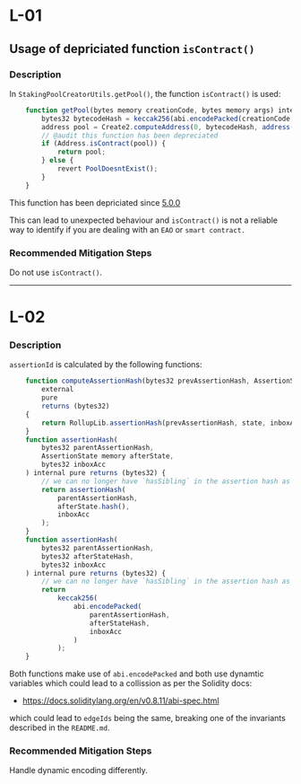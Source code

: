 # L-01

## Usage of depriciated function `isContract()`

### Description
In `StakingPoolCreatorUtils.getPool()`, the function `isContract()` is used:
```javascript
    function getPool(bytes memory creationCode, bytes memory args) internal view returns (address) {
        bytes32 bytecodeHash = keccak256(abi.encodePacked(creationCode, args));
        address pool = Create2.computeAddress(0, bytecodeHash, address(this));
        // @audit this function has been depreciated
        if (Address.isContract(pool)) {
            return pool;
        } else {
            revert PoolDoesntExist();
        }
    }
```
This function has been depriciated since [5.0.0](https://github.com/OpenZeppelin/openzeppelin-contracts/blob/master/CHANGELOG.md#removals-summary)

This can lead to unexpected behaviour and `isContract()` is not a reliable way to identify if you are dealing with an `EAO` or `smart contract.`

### Recommended Mitigation Steps
Do not use `isContract()`.

---

# L-02

### Description
`assertionId` is calculated by the following functions:
```javascript
    function computeAssertionHash(bytes32 prevAssertionHash, AssertionState calldata state, bytes32 inboxAcc)
        external
        pure
        returns (bytes32)
    {
        return RollupLib.assertionHash(prevAssertionHash, state, inboxAcc);
    }
    function assertionHash(
        bytes32 parentAssertionHash,
        AssertionState memory afterState,
        bytes32 inboxAcc
    ) internal pure returns (bytes32) {
        // we can no longer have `hasSibling` in the assertion hash as it would allow identical assertions
        return assertionHash(
            parentAssertionHash,
            afterState.hash(),
            inboxAcc
        );
    }
    function assertionHash(
        bytes32 parentAssertionHash,
        bytes32 afterStateHash,
        bytes32 inboxAcc
    ) internal pure returns (bytes32) {
        // we can no longer have `hasSibling` in the assertion hash as it would allow identical assertions
        return
            keccak256(
                abi.encodePacked(
                    parentAssertionHash,
                    afterStateHash,
                    inboxAcc
                )
            );
    }
```

Both functions make use of `abi.encodePacked` and both use dynamtic variables which could lead to a collission as per the Solidity docs:
- https://docs.soliditylang.org/en/v0.8.11/abi-spec.html

which could lead to `edgeIds` being the same, breaking one of the invariants described in the `README.md`.

### Recommended Mitigation Steps
Handle dynamic encoding differently.
